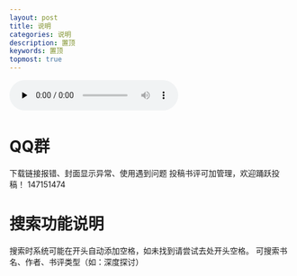 ```yaml
---
layout: post
title: 说明
categories: 说明
description: 置顶
keywords: 置顶
topmost: true
---
```

​<audio id="audio" controls="" preload="none">
      <source id="mp3" src="https://link.jscdn.cn/1drv/aHR0cHM6Ly8xZHJ2Lm1zL3UvcyFBaGU2R2dNWmVFb2poQ1lSYTBfSjE0N2RZMWRBP2U9QzIwbEJR.mp3">
</audio>

# QQ群
下载链接报错、封面显示异常、使用遇到问题
投稿书评可加管理，欢迎踊跃投稿！
147151474

# 搜索功能说明
搜索时系统可能在开头自动添加空格，如未找到请尝试去处开头空格。
可搜索书名、作者、书评类型（如：深度探讨）
